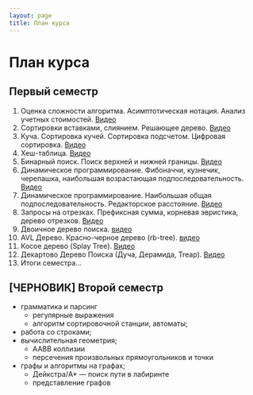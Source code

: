```yaml
---
layout: page
title: План курса
---
```


# План курса

## Первый семестр

1. Оценка сложности алгоритма. Асимптотическая нотация. Анализ учетных стоимостей. [Видео](https://youtu.be/LKBMrXVFQHo)
2. Сортировки вставками, слиянием. Решающее дерево. [Видео](https://youtu.be/8r4tSlA_gFg)
3. Куча. Сортировка кучей. Сортировка подсчетом. Цифровая сортировка. [Видео](https://www.youtube.com/watch?v=LRpp7i8_HyY)
4. Хеш-таблица. [Видео](https://youtu.be/olc_KHCD5u0)
5. Бинарный поиск. Поиск верхней и нижней границы. [Видео](https://youtu.be/RlQgGDPbf8U)
6. Динамическое программирование. Фибоначчи, кузнечик, черепашка, наибольшая возрастающая подпоследовательность. [Видео](https://youtu.be/OwHyVeltsbs)
7. Динамическое программирование. Наибольшая общая подпоследовательность. Редакторское расстояние. [Видео](https://youtu.be/F1GtteDm6Ts)
8. Запросы на отрезках. Префиксная сумма, корневая эвристика, дерево отрезков. [Видео](https://youtu.be/cMG5QLnFEMo)
9. Двоичное дерево поиска. [видео](https://www.youtube.com/watch?v=6VqkqFSGN9g)
10. AVL Дерево. Красно-черное дерево (rb-tree). [видео](https://www.youtube.com/watch?v=2aMIiwI7LTQ)
11. Косое дерево (Splay Tree). [Видео](https://www.youtube.com/watch?v=FltR3q6HZtM)
12. Декартово Дерево Поиска (Дуча, Дерамида, Treap). [Видео](https://www.youtube.com/watch?v=1sivPqXLGCI)
13. Итоги семестра...

## [ЧЕРНОВИК] Второй семестр

- грамматика и парсинг
  - регулярные выражения
  - алгоритм сортировочной станции, автоматы; 
- работа со строками;
- вычислительная геометрия; 
  - AABB коллизии
  - персечения произвольных прямоугольников и точки
- графы и алгоритмы на графах; 
  - Дейкстра/A* — поиск пути в лабиринте
  - представление графов
